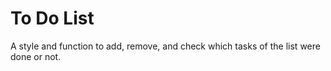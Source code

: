 # To Do List

A style and function to add, remove, and check which tasks of the list were done or not.
